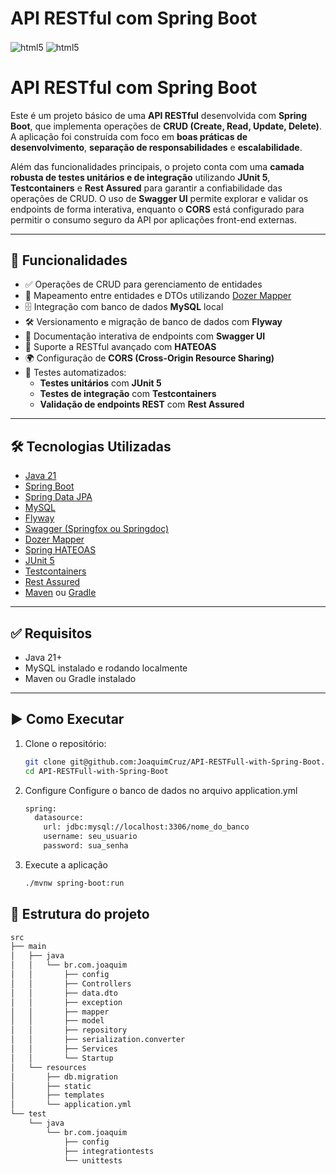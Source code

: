 # API RESTful com Spring Boot
<img align= "center" alt="html5" src="https://img.shields.io/badge/Java-ED8B00?style=for-the-badge&logo=openjdk&logoColor=white" /> <img align= "center" alt="html5" src="https://img.shields.io/badge/spring-%236DB33F.svg?style=for-the-badge&logo=spring&logoColor=white" />


# API RESTful com Spring Boot

Este é um projeto básico de uma **API RESTful** desenvolvida com **Spring Boot**, que implementa operações de **CRUD (Create, Read, Update, Delete)**. A aplicação foi construída com foco em **boas práticas de desenvolvimento**, **separação de responsabilidades** e **escalabilidade**.

Além das funcionalidades principais, o projeto conta com uma **camada robusta de testes unitários e de integração** utilizando **JUnit 5**, **Testcontainers** e **Rest Assured** para garantir a confiabilidade das operações de CRUD. O uso de **Swagger UI** permite explorar e validar os endpoints de forma interativa, enquanto o **CORS** está configurado para permitir o consumo seguro da API por aplicações front-end externas.

---

## 🚀 Funcionalidades

- ✅ Operações de CRUD para gerenciamento de entidades
- 🔄 Mapeamento entre entidades e DTOs utilizando [Dozer Mapper](https://github.com/DozerMapper/dozer)
- 🗄️ Integração com banco de dados **MySQL** local
- 🛠️ Versionamento e migração de banco de dados com **Flyway**
- 📘 Documentação interativa de endpoints com **Swagger UI**
- 🔗 Suporte a RESTful avançado com **HATEOAS**
- 🌍 Configuração de **CORS (Cross-Origin Resource Sharing)**
- 🧪 Testes automatizados:
  - **Testes unitários** com **JUnit 5**
  - **Testes de integração** com **Testcontainers**
  - **Validação de endpoints REST** com **Rest Assured**

---

## 🛠️ Tecnologias Utilizadas

- [Java 21](https://www.oracle.com/java/)
- [Spring Boot](https://spring.io/projects/spring-boot)
- [Spring Data JPA](https://spring.io/projects/spring-data-jpa)
- [MySQL](https://www.mysql.com/)
- [Flyway](https://flywaydb.org/)
- [Swagger (Springfox ou Springdoc)](https://swagger.io/tools/swagger-ui/)
- [Dozer Mapper](https://github.com/DozerMapper/dozer)
- [Spring HATEOAS](https://spring.io/projects/spring-hateoas)
- [JUnit 5](https://junit.org/junit5/)
- [Testcontainers](https://www.testcontainers.org/)
- [Rest Assured](https://rest-assured.io/)
- [Maven](https://maven.apache.org/) ou [Gradle](https://gradle.org/)

---

## ✅ Requisitos

- Java 21+
- MySQL instalado e rodando localmente
- Maven ou Gradle instalado

---

## ▶️ Como Executar

1. Clone o repositório:
   ```bash
   git clone git@github.com:JoaquimCruz/API-RESTFull-with-Spring-Boot.git
   cd API-RESTFull-with-Spring-Boot
2. Configure Configure o banco de dados no arquivo application.yml
   ```bash
   spring:
     datasource:
       url: jdbc:mysql://localhost:3306/nome_do_banco
       username: seu_usuario
       password: sua_senha
3. Execute a aplicação
   ```bash
   ./mvnw spring-boot:run


## 📁 Estrutura do projeto
```bash
src
├── main
│   ├── java
│   │   └── br.com.joaquim
│   │       ├── config
│   │       ├── Controllers
│   │       ├── data.dto
│   │       ├── exception
│   │       ├── mapper
│   │       ├── model
│   │       ├── repository
│   │       ├── serialization.converter
│   │       ├── Services
│   │       └── Startup
│   └── resources
│       ├── db.migration
│       ├── static
│       ├── templates
│       └── application.yml
└── test
    └── java
        └── br.com.joaquim
            ├── config
            ├── integrationtests
            └── unittests




